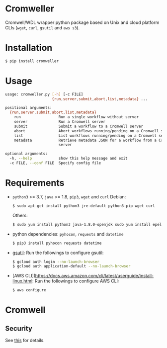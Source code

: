 # Cromweller
Cromwell/WDL wrapper python package based on Unix and cloud platform CLIs (`wget`, `curl`, `gsutil` and `aws s3`).

# Installation

```bash
$ pip install cromweller
```

# Usage

```bash
usage: cromweller.py [-h] [-c FILE]
                     {run,server,submit,abort,list,metadata} ...

positional arguments:
  {run,server,submit,abort,list,metadata}
    run                 Run a single workflow without server
    server              Run a Cromwell server
    submit              Submit a workflow to a Cromwell server
    abort               Abort workflows running/pending on a Cromwell server
    list                List workflows running/pending on a Cromwell server
    metadata            Retrieve metadata JSON for a workflow from a Cromwell
                        server

optional arguments:
  -h, --help            show this help message and exit
  -c FILE, --conf FILE  Specify config file
```

# Requirements

* `python3` >= 3.7, `java` >= 1.8, `pip3`, `wget` and `curl`
	Debian:
	```bash
	$ sudo apt-get install python3 jre-default python3-pip wget curl
	```
	Others:
	```bash
	$ sudo yum install python3 java-1.8.0-openjdk sudo yum install epel-release wget curl
	```

* python dependencies: `pyhocon`, `requests` and `datetime`
	```bash
	$ pip3 install pyhocon requests datetime
	```

* [gsutil](https://cloud.google.com/storage/docs/gsutil_install): Run the followings to configure gsutil:
	```bash
	$ gcloud auth login --no-launch-browser
	$ gcloud auth application-default --no-launch-browser
	```

* [AWS CLI](https://docs.aws.amazon.com/cli/latest/userguide/install-linux.html: Run the followings to configure AWS CLI:
	```bash
	$ aws configure
	```

# Cromwell

## Security

See [this](https://cromwell.readthedocs.io/en/develop/developers/Security/) for details.
